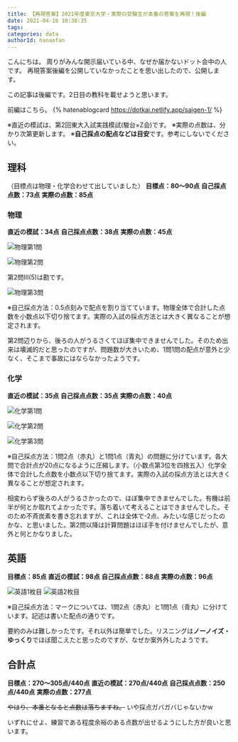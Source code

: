 ```yaml
---
title: 【再現答案】2021年度東京大学・実際の受験生が本番の答案を再現！後編
date: 2021-04-18 10:38:35
tags:
categories: data
authorId: hanaofan
---
```


こんにちは。
周りがみんな開示届いている中、なぜか届かないドット会中の人です。
再現答案後編を公開していなかったことを思い出したので、公開します。

この記事は後編です。2日目の教科を載せようと思います。

前編はこちら。
{% hatenablogcard https://dotkai.netlify.app/saigen-1/ %}

※直近の模試は、第2回東大入試実践模試(駿台×Z会)です。
※実際の点数は、分かり次第更新します。
※**自己採点の配点などは目安**です。参考にしないでください。

## 理科

（目標点は物理・化学合わせて出していました）
**目標点：80～90点**
**自己採点点数：73点**
**実際の点数：85点**

### 物理

**直近の模試：34点**
**自己採点点数：38点**
**実際の点数：45点**

![物理第1問](https://lh3.googleusercontent.com/pw/ACtC-3e03BEHvuvHYApkuiNuUSIb4GeLT8rimCWrqMsfrFz_dD7cHEoF6ZLh3cdadGW6XPGJV6j4pSM9VflQ8F9UlRvycwLz19D3Wrf8by2tNEnWlVuPigVavbZMH8xxytVKAkx3saf4SYISejzNCYhuC4bdhA=w1350-h966-no?authuser=0)

![物理第2問](https://lh3.googleusercontent.com/pw/ACtC-3f9-521VEeVlMOWrKCP9G1yVdiyzWMr8rX3mJf0DSjZDHZ2ioZBucjBfeb4tzk8kI05gqRXPpFlVCp_GSN5e80Efx_621xebI6cJwa9fuQEP1IcC52TWRPamrk87ASSKPwqZci-jeOZtWXWZndEzfSxnQ=w1348-h966-no?authuser=0)

第2問Ⅲ(5)は勘です。

![物理第3問](https://lh3.googleusercontent.com/pw/ACtC-3dd5TjtkIk47zpulCfWPO-d5UdOQ143bluy1zgd_WfJ8BmTYcNSaWWJH1pqx5CR80OcIekLoJiPOWMx_FL--KDUrzMM29NesMZB7HUy2Jt8HbRt314l6390yxKg8SsvZZy4agzTHuFfRH1gyvA3x4VRWw=w1363-h966-no?authuser=0)

※自己採点方法：0.5点刻みで配点を割り当てています。物理全体で合計した点数を小数点以下切り捨てます。実際の入試の採点方法とは大きく異なることが想定されます。

第2問辺りから、後ろの人がうるさくてほぼ集中できませんでした。そのため出来は壊滅的だと思ったのですが、問題数が大きいため、1問1問の配点が意外と少なく、そこまで事故にはならなかったようです。

### 化学

**直近の模試：35点**
**自己採点点数：35点**
**実際の点数：40点**

![化学第1問](https://lh3.googleusercontent.com/pw/ACtC-3fkGJMa6Ns4PzLAfyOPRMHVXA1q0YWDbX2d4HZ_g8fQtV8KVAgVP-jNABeTJOtHgLKZc7-Z1IUgYrZVl7CEEnVu1lbfoFeQz0pr8zOQ0o9O9gnXQ_ptZ2OYs_2AuagT3L7DUxtEr7KO8lPe_0QohmIKJw=w1363-h966-no?authuser=0)

![化学第2問](https://lh3.googleusercontent.com/pw/ACtC-3cuKBiaWc6teg-W89IHYCKEqjQMo9NtOfJw_8NiNzI8vGO3KN4ElASq7AJvmavIkrUbM19-X43Gm7NhYeWrSDYB90lnSFdcchEvqGbMFTkPp_XWZb4Y2_eV5FhKDY6IFQcRDw-LRzAVw2lJuUwxqeAWXw=w1348-h966-no?authuser=0)

![化学第3問](https://lh3.googleusercontent.com/pw/ACtC-3cfVoRCz450fJWzz_MYe6yCgnixNA9c60FvZb9GTkPyLcRSHgOJxUAAglMv7P-7X0hrmQMRY32G5BoKbArSyyxFWWi3-OUsJoMB58JM68YS9oBb3e0Wa-XFjJJNq3fWDtLmi0VnClCqJo1Cbb8UkPljeQ=w1361-h966-no?authuser=0)

※自己採点方法：1問2点（赤丸）と1問1点（青丸）の問題に分けています。各大問で合計点が20点になるように圧縮します。（小数点第3位を四捨五入）化学全体で合計した点数を小数点以下切り捨てます。実際の入試の採点方法とは大きく異なることが想定されます。

相変わらず後ろの人がうるさかったので、ほぼ集中できませんでした。有機は前半が何とか取れてよかったです。落ち着いて考えることはできませんでした。そのため不斉炭素を書き忘れますが、これは全体で-2点、みたいな感じだったのかな、と思いました。第2問以降は計算問題はほぼ手を付けませんでしたが、意外と何とかなりました。


## 英語

**目標点：85点**
**直近の模試：98点**
**自己採点点数：88点**
**実際の点数：96点**

![英語1枚目](https://lh3.googleusercontent.com/pw/ACtC-3eZGFjLqSki5sZLXSqUlV_NOVhFXtd3pFLwHkYxhU2o6PqRk7a6MDN2rppmozQYLuNhYMRKVTMaITEXk7eX56x9j_SEfDqWO5-aSBBpANVBTjpOMWp1p_Ri4i81P7RWsXMBAFUmYAUDldaPQRU6GJm4SQ=w685-h966-no?authuser=0)
![英語2枚目](https://lh3.googleusercontent.com/pw/ACtC-3fl584uXm2FlpmHDqaI-sjDTGWt-mfEyK1MLafaNFVSryF1gvcdLuTDZJqML6ac_MIzgfFh_IVs3dhGOOjxPjcXdKkBX9kJQ1NgqwtjGLqaRqWuI2Ei5vl-WS3CMsSy6-9tulWf3DiiNLwGWAIhH-WR2g=w664-h934-no?authuser=0)

※自己採点方法：マークについては、1問2点（赤丸）と1問1点（青丸）に分けています。記述は書いた配点の通りです。

要約のみは難しかったです。それ以外は簡単でした。リスニングは**ノーノイズ・ゆっくり**でほぼ聞こえたと思ったのですが、なぜか案外外したようです。

## 合計点

**目標点：270～305点/440点**
**直近の模試：270点/440点**
**自己採点点数：250点/440点**
**実際の点数：277点**

~~やはり、本番となると点数は落ちますね。~~
いや採点ガバガバじゃないかw

いずれにせよ、練習である程度余裕のある点数が出せるようにした方が良いと思います。
